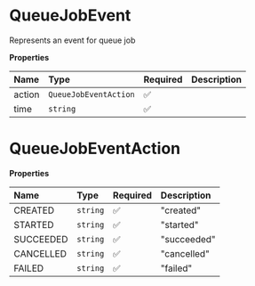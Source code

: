 # QueueJobEvent

Represents an event for queue job

**Properties**

| Name   | Type                  | Required | Description |
| :----- | :-------------------- | :------- | :---------- |
| action | `QueueJobEventAction` | ✅       |             |
| time   | `string`              | ✅       |             |

# QueueJobEventAction

**Properties**

| Name      | Type     | Required | Description |
| :-------- | :------- | :------- | :---------- |
| CREATED   | `string` | ✅       | "created"   |
| STARTED   | `string` | ✅       | "started"   |
| SUCCEEDED | `string` | ✅       | "succeeded" |
| CANCELLED | `string` | ✅       | "cancelled" |
| FAILED    | `string` | ✅       | "failed"    |
